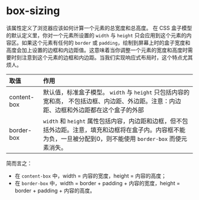 # box-sizing

该属性定义了浏览器应该如何计算一个元素的总宽度和总高度。
在 CSS 盒子模型的默认定义里，你对一个元素所设置的 `width` 与 `height` 只会应用到这个元素的内容区。如果这个元素有任何的 `border` 或 `padding`，绘制到屏幕上时的盒子宽度和高度会加上设置的边框和内边距值。这意味着当你调整一个元素的宽度和高度时需要时刻注意到这个元素的边框和内边距。当我们实现响应式布局时，这个特点尤其烦人。

| 取值        | 作用                                                         |
| :---------- | :----------------------------------------------------------- |
| content-box | 默认值，标准盒子模型。 `width` 与 `height` 只包括内容的宽和高， 不包括边框、内边距、外边距。注意：内边距、边框和外边距都在这个盒子的外部 |
| border-box  | `width` 和 `height` 属性包括内容，内边距和边框，但不包括外边距。注意，填充和边框将在盒子内。内容框不能为负，一旦被分配到0，则不能使用 `border-box` 而使元素消失。 |

简而言之：

- 在 `content-box` 中，width = 内容的宽度，height = 内容的高度；
- 在 `border-box` 中，width = border + padding + 内容的宽度，height = border + padding + 内容的高度。
